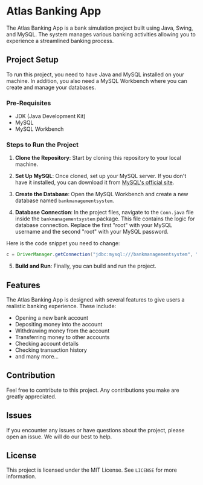 # Atlas Banking App

The Atlas Banking App is a bank simulation project built using Java, Swing, and MySQL. The system manages various banking activities allowing you to experience a streamlined banking process.

## Project Setup

To run this project, you need to have Java and MySQL installed on your machine. In addition, you also need a MySQL Workbench where you can create and manage your databases.

### Pre-Requisites

- JDK (Java Development Kit)
- MySQL
- MySQL Workbench

### Steps to Run the Project

1. **Clone the Repository**: Start by cloning this repository to your local machine. 

2. **Set Up MySQL**: Once cloned, set up your MySQL server. If you don't have it installed, you can download it from [MySQL's official site](https://dev.mysql.com/downloads/mysql/).

3. **Create the Database**: Open the MySQL Workbench and create a new database named `bankmanagementsystem`.

4. **Database Connection**: In the project files, navigate to the `Conn.java` file inside the `bankmanagementsystem` package. This file contains the logic for database connection. Replace the first "root" with your MySQL username and the second "root" with your MySQL password.

Here is the code snippet you need to change:

```java
c = DriverManager.getConnection("jdbc:mysql:///bankmanagementsystem", "root", "root");
```

5. **Build and Run**: Finally, you can build and run the project.

## Features

The Atlas Banking App is designed with several features to give users a realistic banking experience. These include:

- Opening a new bank account
- Depositing money into the account
- Withdrawing money from the account
- Transferring money to other accounts
- Checking account details
- Checking transaction history
- and many more...

## Contribution

Feel free to contribute to this project. Any contributions you make are greatly appreciated.

## Issues

If you encounter any issues or have questions about the project, please open an issue. We will do our best to help.

## License

This project is licensed under the MIT License. See `LICENSE` for more information.
